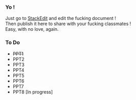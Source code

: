 ### Yo !

Just go to [StackEdit](https://stackedit.io/editor#) and edit the fucking document !  
Then publish it here to share with your fucking classmates !  
Easy, with no love, again.

### To Do

- ~~PPT1~~
- PPT2
- PPT3
- PPT4
- PPT5
- PPT6
- PPT7
- PPT8 [In progress]

